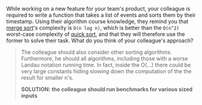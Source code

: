 While working on a new feature for your team's product, your colleague is
required to write a function that takes a list of events and sorts them by
their timestamp. Using their algorithm course knowledge, they remind you
that [merge sort](https://en.wikipedia.org/wiki/Merge_sort)'s complexity
is `O(n log n)`, which is better than the `O(n^2)` worst-case complexity
of [quick sort](https://en.wikipedia.org/wiki/Quicksort), and that they will
therefore use the former to solve their task. What do you think of your
colleague's approach?

> The colleague should also consider other sorting algorithms. Furthermore, he should all algorithms, including those 
> with a worse Landau notation running time. In fact, inside the O(...) there could be very large constants hiding slowing
> down the computation of the the result for smaller n's. 
> 
> **SOLUTION: the colleague should run benchmarks for various sized inputs**
